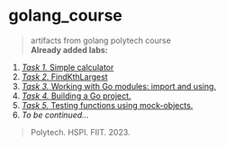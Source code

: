 # golang_course
> artifacts from golang polytech course  
**Already added labs:**
1. [*Task 1.* Simple calculator](https://github.com/Bazhenator/golang_course/tree/T1/Task_1)
2. [*Task 2.* FindKthLargest](https://github.com/Bazhenator/golang_course/tree/T2/Task_2)
3. [*Task 3.* Working with Go modules: import and using.](https://github.com/Bazhenator/golang_course/tree/T3)
4. [*Task 4.* Building a Go project.](https://github.com/Bazhenator/golang_course/tree/T4/Task_4)
5. [*Task 5.* Testing functions using mock-objects.](https://github.com/Bazhenator/golang_course/tree/T5/Task_5)
6. *To be continued...*
> Polytech. HSPI. FIIT. 2023.
